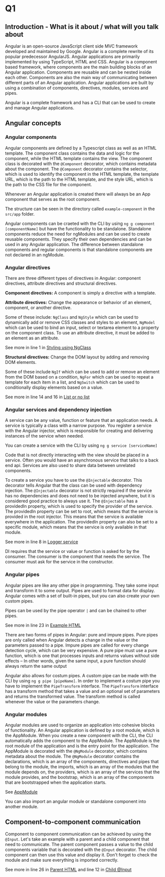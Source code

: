 # Q1

<!-- If not enough: Angular data binding (Angular Components) -->

<!-- References to the code will be made in markdown by using: See more in line XX in [Name of snippet]("PATH_TO_FILE") -->

## Introduction - What is it about / what will you talk about

<!-- Cover the following points:
    - Explain the basic Angular concepts (components, directives, modules, services, pipes)
    - Explain how dependency injection is used in Angular
    - Explain how to component-to-component communication can be implemented 
-->

Angular is an open-source JavaScript client side MVC framework developed and maintained by Google. Angular is a complete rewrite of its popular predecessor AngularJS. Angular applications are primarily implemented by using TypeScript, HTML and CSS. Angular is a component based framework, where components are the main building blocks of an Angular application. Components are reusable and can be nested inside each other. Components are also the main way of communicating between different parts of an Angular application. Angular applications are built by using a combination of components, directives, modules, services and pipes.

Angular is a complete framework and has a CLI that can be used to create and manage Angular applications.

## Angular concepts

### Angular components

Angular components are defined by a Typescript class as well as an HTML template. The component class contains the data and logic for the component, while the HTML template contains the view. The component class is decorated with the `@Component` decorator, which contains metadata about the component. The `@Component` decorator contains the selector, which is used to identify the component in the HTML template, the template URL, which is the path to the HTML template, and the style URL, which is the path to the CSS file for the component.

Whenever an Angular application is created there will always be an App component that serves as the root component.

The structure can be seen in the directory called `example-component` in the `src/app` folder.

Angular components can be craeted with the CLI by using `ng g component [componentName]` but have the functionality to be standalone. Standalone components reduce the need for ngModules and can be used to create reusable components. They specify their own dependencies and can be used in any Angular application. The difference between standalone components and regular components is that standalone components are not declared in an ngModule.

### Angular directives

There are three different types of directives in Angular: component directives, attribute directives and structural directives.

**Component directives:**
A component is simply a directive with a template.

**Attribute directives:**
Change the appearance or behavior of an element, component, or another directive.

Some of these include: `NgClass` and `NgStyle` which can be used to dynamically add or remove CSS classes and styles to an element, `NgModel` which can be used to bind an input, select or textarea element to a property on the component class.
To use an attribute directive, it must be added to an element as an attribute.

See more in line 1 in [Styling using NgClass](./src/app/example-component/example-component.component.html)

**Structural directives:**
Change the DOM layout by adding and removing DOM elements.

Some of these include `NgIf` which can be used to add or remove an element from the DOM based on a condition, `NgFor` which can be used to repeat a template for each item in a list, and `NgSwitch` which can be used to conditionally display elements based on a value.

See more in line 14 and 16 in [List or no list](./src/app/example-component/example-component.component.html)

### Angular services and dependency injection

A service can be any value, function or feature that an application needs. A service is typically a class with a narrow purpose. You register a service with the Angular injector, which is responsible for creating and delivering instances of the service when needed.

You can create a service with the CLI by using `ng g service [serviceName]`

Code that is not directly interacting with the view should be placed in a service. Often you would have an asynchronous service that talks to a back end api. Services are also used to share data between unrelated components.

To create a service you have to use the `@Injectable` decorator. This decorator tells Angular that the class can be used with dependency injection. The `@Injectable` decorator is not strictly required if the service has no dependencies and does not need to be injected anywhere, but it is considered good practice to always use it. The `@Injectable` has a providedIn property, which is used to specify the provider of the service. The providedIn property can be set to root, which means that the service is provided in the root injector. This means that the service is available everywhere in the application. The providedIn property can also be set to a specific module, which means that the service is only available in that module.

See more in line 8 in [Logger service](./src/app/logger.service.ts)

DI requires that the service or value or function is asked for by the consumer. The consumer is the component that needs the service. The consumer must ask for the service in the constructor.

### Angular pipes

Angular pipes are like any other pipe in programming. They take some input and transform it to some output. Pipes are used to format data for display. Angular comes with a set of built-in pipes, but you can also create your own custom pipes.

Pipes can be used by the pipe operator `|` and can be chained to other pipes.

See more in line 23 in [Example HTML](./src/app/example-component/example-component.component.html)

There are two forms of pipes in Angular: pure and impure pipes. Pure pipes are only called when Angular detects a change in the value or the parameters passed to a pipe. Impure pipes are called for every change detection cycle, which can be very expensive. A pure pipe must use a pure function, which is one that processes inputs and returns values without side effects
    – In other words, given the same input, a pure function should always return the same output

Angular also allows for costum pipes. A custom pipe can be made with the CLI by using `ng g pipe [pipeName]`. In order to implement a costum pipe you have to implement the `PipeTransform` interface. The `PipeTransform` interface has a transform method that takes a value and an optional set of parameters and returns the transformed value. The transform method is called whenever the value or the parameters change.

### Angular modules

Angular modules are used to organize an application into cohesive blocks of functionality. An Angular application is defined by a root module, which is the AppModule. When you create a new component with the CLI, the CLI automatically adds the component to the AppModule. The AppModule is the root module of the application and is the entry point for the application. The AppModule is decorated with the `@NgModule` decorator, which contains metadata about the module. The `@NgModule` decorator contains the declarations, which is an array of the components, directives and pipes that belong to the module, the imports, which is an array of the modules that the module depends on, the providers, which is an array of the services that the module provides, and the bootstrap, which is an array of the components that are bootstrapped when the application starts.

See [AppModule](./src/app/app.module.ts)

You can also import an angular module or standalone component into another module.

## Component-to-component communication

Component to component communication can be achieved by using the `@Input`. Let's take an example with a parent and a child component that need to communicate. The parent component passes a value to the child components variable that is decorated with the `@Input` decorator. The child component can then use this value and display it. Don't forget to check the module and make sure everything is imported correctly.

See more in line 26 in [Parent HTML](./src/app/example-component/example-component.component.html) and line 12 in [Child @Input](./src/app/display-count/display-count.component.ts)

